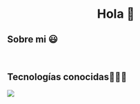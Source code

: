 <h1 align="center">Hola 👋</h1> 

<h2>Sobre mi 😃</h2>
<!--Intro start-->

<p align="left">

<!--Intro end-->
  </p>
<br>

<h2 >Tecnologías conocidas👨🏻‍💻</h2>
<!--tech stack icons-->
<p align="left">
  <a href="https://skillicons.dev">
    <img src="https://skillicons.dev/icons?i=java,py,css,html,mysql,git,github,vscode," />
  </a>
</p>
<br>
<!-------------------------->
